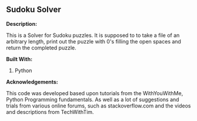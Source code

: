## Sudoku Solver

**Description:**

This is a Solver for Sudoku puzzles. It is supposed to to take a file of an arbitrary length, print out the puzzle with 0's filling the open spaces and return the completed puzzle.

**Built With:**

1. Python

**Acknowledgements:**

This code was developed based upon tutorials from the WithYouWithMe, Python Programming fundamentals. As well as a lot of suggestions and trials from various online forums, such as stackoverflow.com and the videos and descriptions from TechWithTim.
